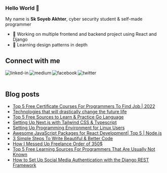 ### Hello World 👋
My name is **Sk Soyeb Akhter**, cyber security student & self-made programmer
- 🔭 Working on multiple frontend and backend project using React and Django
- 🌱 Learning design patterns in depth


## Connect with me
[<img align="left" alt="linked-in" src="https://img.shields.io/badge/linkedin-%230077B5.svg?&style=for-the-badge&logo=linkedin&logoColor=white" />](https://www.linkedin.com/in/sk-soyeb-akhter-77b6a6222/)

[<img align="left" alt="medium" src="https://img.shields.io/badge/medium-%2312100E.svg?&style=for-the-badge&logo=medium&logoColor=white" />](https://sk-soyeb-akhter.medium.com/)


[<img align="left" alt="facebook" src="https://img.shields.io/badge/facebook-%231877F2.svg?&style=for-the-badge&logo=facebook&logoColor=white" />](https://www.facebook.com/soyebakhter7777/)

[<img align="left" alt="twitter" src="https://img.shields.io/badge/twitter-%231DA1F2.svg?&style=for-the-badge&logo=twitter&logoColor=white" />](https://twitter.com/sk_soyeb_akhter)

<br></br>
## Blog posts
<!-- BLOG-POST-LIST:START -->
- [Top 5 Free Certificate Courses For Programmers To Find Job | 2022](https://sk-soyeb-akhter.medium.com/top-5-free-certificate-courses-for-programmers-to-find-job-2022-5589bc367c2d?source=rss-2031c928a537------2)
- [Technologies that will drastically change the future life](https://sk-soyeb-akhter.medium.com/technologies-that-will-drastically-change-the-future-life-afe82de1a13c?source=rss-2031c928a537------2)
- [Top 5 Free Sources to Learn &amp; Practice Go Language](https://sk-soyeb-akhter.medium.com/top-5-free-sources-to-learn-practice-go-language-ac3b762ddbf9?source=rss-2031c928a537------2)
- [Setting Up Next.js with Tailwind CSS &amp; Typescript](https://sk-soyeb-akhter.medium.com/setting-up-next-js-with-tailwind-css-typescript-7a1109e00549?source=rss-2031c928a537------2)
- [Setting Up Programming Environment for Linux Users](https://sk-soyeb-akhter.medium.com/setting-up-programming-environment-for-linux-users-73c5049b424?source=rss-2031c928a537------2)
- [Awesome JavaScript Packages for React Development| Top 5 | Node.js](https://sk-soyeb-akhter.medium.com/awesome-javascript-packages-for-react-development-top-5-node-js-481ca459caa5?source=rss-2031c928a537------2)
- [3 Simple Steps To Write Beautiful &amp; Better Code](https://sk-soyeb-akhter.medium.com/3-simple-steps-to-write-beautiful-better-code-b180b34c1543?source=rss-2031c928a537------2)
- [How I Messed Up Freelance Order of 350$](https://sk-soyeb-akhter.medium.com/how-i-messed-up-freelance-order-of-350-4c835e6329c5?source=rss-2031c928a537------2)
- [Top 5 Free Learning Sources For Programmers That Are Usually Not Known](https://sk-soyeb-akhter.medium.com/top-5-free-learning-sources-for-programmers-that-are-usually-not-known-2a716d6ff5d5?source=rss-2031c928a537------2)
- [How to Set Up Social Media Authentication with the Django REST Framework](https://python.plainenglish.io/social-media-rest-authentication-so-easy-that-you-will-laugh-django-7bca6869f931?source=rss-2031c928a537------2)
<!-- BLOG-POST-LIST:END -->
